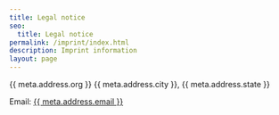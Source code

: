 ```yaml
---
title: Legal notice
seo:
  title: Legal notice
permalink: /imprint/index.html
description: Imprint information
layout: page
---
```


{{ meta.address.org }}
{{ meta.address.city }}, {{ meta.address.state }}

Email: <a href="mailto:{{ meta.address.email }}">{{ meta.address.email }}</a>
